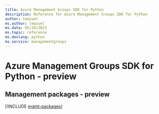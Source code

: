 ```yaml
---
title: Azure Management Groups SDK for Python
description: Reference for Azure Management Groups SDK for Python
author: lmazuel
ms.author: lmazuel
ms.data: 05/29/2023
ms.topic: reference
ms.devlang: python
ms.service: managementgroups
---
```

# Azure Management Groups SDK for Python - preview

## Management packages - preview
[!INCLUDE [mgmt-packages](management-groups-mgmt-index.md)]